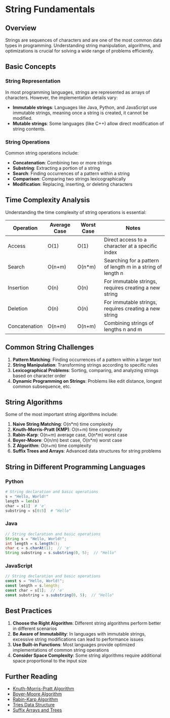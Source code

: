 # String Fundamentals

## Overview

Strings are sequences of characters and are one of the most common data types in programming. Understanding string manipulation, algorithms, and optimizations is crucial for solving a wide range of problems efficiently.

## Basic Concepts

### String Representation

In most programming languages, strings are represented as arrays of characters. However, the implementation details vary:

- **Immutable strings**: Languages like Java, Python, and JavaScript use immutable strings, meaning once a string is created, it cannot be modified.
- **Mutable strings**: Some languages (like C++) allow direct modification of string contents.

### String Operations

Common string operations include:

- **Concatenation**: Combining two or more strings
- **Substring**: Extracting a portion of a string
- **Search**: Finding occurrences of a pattern within a string
- **Comparison**: Comparing two strings lexicographically
- **Modification**: Replacing, inserting, or deleting characters

## Time Complexity Analysis

Understanding the time complexity of string operations is essential:

| Operation | Average Case | Worst Case | Notes |
|-----------|--------------|------------|-------|
| Access | O(1) | O(1) | Direct access to a character at a specific index |
| Search | O(n+m) | O(n*m) | Searching for a pattern of length m in a string of length n |
| Insertion | O(n) | O(n) | For immutable strings, requires creating a new string |
| Deletion | O(n) | O(n) | For immutable strings, requires creating a new string |
| Concatenation | O(n+m) | O(n+m) | Combining strings of lengths n and m |

## Common String Challenges

1. **Pattern Matching**: Finding occurrences of a pattern within a larger text
2. **String Manipulation**: Transforming strings according to specific rules
3. **Lexicographical Problems**: Sorting, comparing, and analyzing strings based on character order
4. **Dynamic Programming on Strings**: Problems like edit distance, longest common subsequence, etc.

## String Algorithms

Some of the most important string algorithms include:

1. **Naive String Matching**: O(n*m) time complexity
2. **Knuth-Morris-Pratt (KMP)**: O(n+m) time complexity
3. **Rabin-Karp**: O(n+m) average case, O(n*m) worst case
4. **Boyer-Moore**: O(n/m) best case, O(n*m) worst case
5. **Z Algorithm**: O(n+m) time complexity
6. **Suffix Trees and Arrays**: Advanced data structures for string problems

## String in Different Programming Languages

### Python
```python
# String declaration and basic operations
s = "Hello, World!"
length = len(s)
char = s[1]  # 'e'
substring = s[0:5]  # "Hello"
```

### Java
```java
// String declaration and basic operations
String s = "Hello, World!";
int length = s.length();
char c = s.charAt(1);  // 'e'
String substring = s.substring(0, 5);  // "Hello"
```

### JavaScript
```javascript
// String declaration and basic operations
const s = "Hello, World!";
const length = s.length;
const char = s[1];  // 'e'
const substring = s.substring(0, 5);  // "Hello"
```

## Best Practices

1. **Choose the Right Algorithm**: Different string algorithms perform better in different scenarios
2. **Be Aware of Immutability**: In languages with immutable strings, excessive string modifications can lead to performance issues
3. **Use Built-in Functions**: Most languages provide optimized implementations of common string operations
4. **Consider Space Complexity**: Some string algorithms require additional space proportional to the input size

## Further Reading

- [Knuth-Morris-Pratt Algorithm](kmp.md)
- [Boyer-Moore Algorithm](boyer-moore.md)
- [Rabin-Karp Algorithm](rabin-karp.md)
- [Tries Data Structure](tries.md)
- [Suffix Arrays and Trees](suffix-arrays.md)
